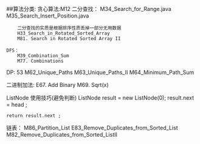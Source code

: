 ##算法分类:
	贪心算法:M12
	二分查找：
		M34_Search_for_Range.java
 		M35_Search_Insert_Position.java
 		
 		二分查找的实质是根据排序性质丢掉一部分无用数据
 		H33_Search_in_Rotated_Sorted_Array
 		M81. Search in Rotated Sorted Array II
	
	DFS：
		M39_Combination_Sum
		M77. Combinations
		
		
DP:
	53
	M62_Unique_Paths
		M63_Unique_Paths_II
		M64_Minimum_Path_Sum
		
		
		
		
		
二进制加法:
	E67. Add Binary
	M69. Sqrt(x)

ListNode 使用技巧(避免判断)
	ListNode result = new ListNode(0);
	result.next = head ;
	
	return result.next ;
	
	
链表：
	M86_Partition_List
	E83_Remove_Duplicates_from_Sorted_List
	M82_Remove_Duplicates_from_Sorted_ListII

